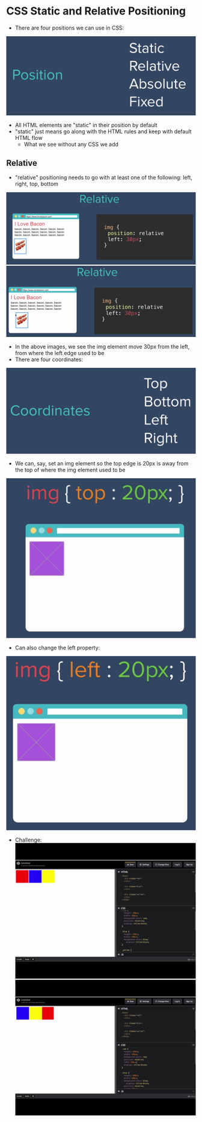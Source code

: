 # CSS Static and Relative Positioning

- There are four positions we can use in CSS:

![](images/24.PNG)

- All HTML elements are "static" in their position by default
- "static" just means go along with the HTML rules and keep with default HTML flow
    - What we see without any CSS we add

## Relative
- "relative" positioning needs to go with at least one of the following: left, right, top, bottom

![](images/25.PNG)
![](images/26.PNG)

- In the above images, we see the img element move 30px from the left, from where the left edge used to be
- There are four coordinates:

![](images/27.PNG)

- We can, say, set an img element so the top edge is 20px is away from the top of where the img element used to be

![](images/28.PNG)

- Can also change the left property:

![](images/29.PNG)

- Challenge:
![](images/30.PNG)
![](images/31.PNG)